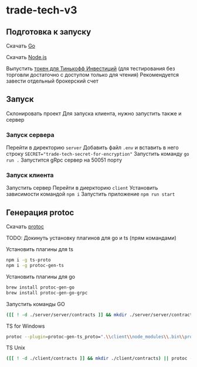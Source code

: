 # trade-tech-v3

## Подготовка к запуску

Скачать [Go](https://go.dev/doc/install)

Скачать [Node.js](https://nodejs.org/en/download)

Выпустить [токен для Тинькофф Инвестиций](https://tinkoff.github.io/investAPI/token/) (для тестирования без торговли достаточно с доступом только для чтения)
Рекомендуется завести отдельный брокерский счет

## Запуск

Склонировать проект
Для запуска клиента, нужно запустить также и сервер

### Запуск сервера 
Перейти в директорию `server`
Добавить файл `.env` и вставить в него строку `SECRET="trade-tech-secret-for-encryption"`
Запустить команду `go run .`
Запустится gRpc сервер на 50051 порту 


### Запуск клиента
Запустить сервер
Перейти в диеркторию `client`
Установить зависимости командой `npm i`
Запустить приложение `npm run start`

## Генерация protoc

Скачать [protoc](https://grpc.io/docs/protoc-installation/)

TODO: Докинуть установку плагинов для go и ts (прям командами)

Установить плагины для ts
```sh
npm i -g ts-proto
npm i -g protoc-gen-ts
```

Установить плагины для go
```sh
brew install protoc-gen-go
brew install protoc-gen-go-grpc
```

Запустить команды
GO
```sh
([[ ! -d ./server/server/contracts ]] && mkdir ./server/server/contracts) || protoc -I protobuf protobuf/*.proto --go_out=./server/server/contracts/ --go_opt=paths=import --go-grpc_out=./server/server/contracts/ --go-grpc_opt=paths=import
```

TS for Windows
```sh
protoc --plugin=protoc-gen-ts_proto=".\\client\\node_modules\\.bin\\protoc-gen-ts_proto.cmd" --ts_proto_out=./client/contracts --ts_proto_opt=outputServices=grpc-js --ts_proto_opt=esModuleInterop=true -I ./protobuf ./protobuf/*.proto
```
TS Unix
```sh
([[ ! -d ./client/contracts ]] && mkdir ./client/contracts) || protoc --ts_proto_out=./client/contracts --ts_proto_opt=outputServices=grpc-js --ts_proto_opt=esModuleInterop=true -I ./protobuf ./protobuf/*.proto
```
